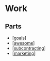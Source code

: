 # Work

## Parts

- [[goals]]
- [[awesome]]
- [[subcontracting]] 
- [[marketing]] 

[//begin]: # "Autogenerated link references for markdown compatibility"
[goals]: goals "Goals"
[awesome]: awesome "Awesome List"
[subcontracting]: subcontracting "Sub-Contracting"
[marketing]: marketing "Marketing"
[//end]: # "Autogenerated link references"